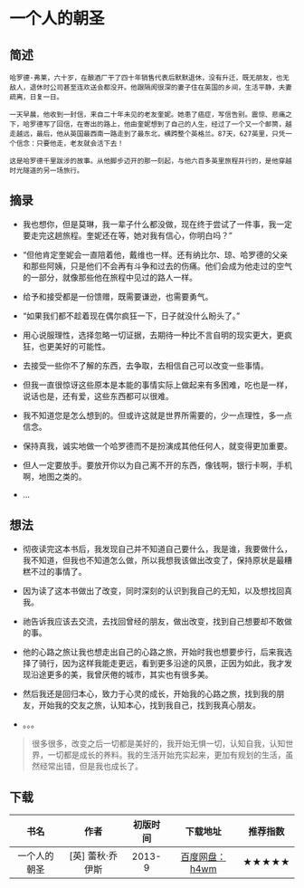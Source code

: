 <!--
 * @Description: 一个人的朝圣
 * @Date: 2020-01-12 22:04:50
 * @LastEditors  : 关耳听风
 * @LastEditTime : 2020-01-12 22:41:25
 -->
# 一个人的朝圣

## 简述

	哈罗德·弗莱，六十岁，在酿酒厂干了四十年销售代表后默默退休，没有升迁，既无朋友，也无敌人，退休时公司甚至连欢送会都没开。他跟隔阂很深的妻子住在英国的乡间，生活平静，夫妻疏离，日复一日。

	一天早晨，他收到一封信，来自二十年未见的老友奎妮。她患了癌症，写信告别。震惊、悲痛之下，哈罗德写了回信，在寄出的路上，他由奎妮想到了自己的人生，经过了一个又一个邮筒，越走越远，最后，他从英国最西南一路走到了最东北，横跨整个英格兰。87天，627英里，只凭一个信念：只要他走，老友就会活下去！

	这是哈罗德千里跋涉的故事。从他脚步迈开的那一刻起，与他六百多英里旅程并行的，是他穿越时光隧道的另一场旅行。

## 摘录

* 我也想你，但是莫琳，我一辈子什么都没做，现在终于尝试了一件事，我一定要走完这趟旅程。奎妮还在等，她对我有信心，你明白吗？”

* “但他肯定奎妮会一直陪着他，戴维也一样。还有纳比尔、琼、哈罗德的父亲和那些阿姨，只是他们不会再有斗争和过去的伤痛。他们会成为他走过的空气的一部分，就像那些他在旅程中见过的路人一样。

* 给予和接受都是一份馈赠，既需要谦逊，也需要勇气。

* “如果我们都不趁着现在偶尔疯狂一下，日子就没什么盼头了。” 

* 用心说服理性，选择忽略一切证据，去期待一种比不言自明的现实更大，更疯狂，也更美好的可能性。

* 去接受一些你不了解的东西，去争取，去相信自己可以改变一些事情。

* 但我一直很惊讶这些原本是本能的事情实际上做起来有多困难，吃也是一样，说话也是，还有爱，这些东西都可以很难。

* 我不知道您是怎么想到的。但或许这就是世界所需要的，少一点理性，多一点信念。

* 保持真我，诚实地做一个哈罗德而不是扮演成其他任何人，就变得更加重要。

* 但人一定要放手。要放开你以为自己离不开的东西，像钱啊，银行卡啊，手机啊，地图之类的。

* ...

## 想法

* 彻夜读完这本书后，我发现自己并不知道自己要什么，我是谁，我要做什么，我不知道，但我也不知道怎么做，所以我想我该做出改变了，保持原状是最糟糕不过的事情了。

* 因为读了这本书做出了改变，同时深刻的认识到我自己的无知，以及想找回真我。

* 祂告诉我应该去交流，去找回曾经的朋友，做出改变，找到自己想要却不敢做的事。

* 他的心路之旅让我也想走出自己的心路之旅，开始时我也想要步行，后来我选择了骑行，因为这样我能走更远，看到更多沿途的风景，正因为如此，我才发现沿途更多的美，我曾厌倦的城市，其实也有很多美。

* 然后我还是回归本心，致力于心灵的成长，开始我的心路之旅，找到我的朋友，开始我的交友之旅，认知本心，找到我自己，找到我真心朋友。

* 。。。

> 很多很多，改变之后一切都是美好的，我开始无惧一切，认知自我，认知世界，一切都是成长的养料。我的生活开始充实起来，更加有规划的生活，虽然经常出错，但是我也成长了。

## 下载

|书名|作者|初版时间|下载地址|推荐指数|
|:--:|:--:|:--:|:--:|:--:|
|一个人的朝圣|[英] 蕾秋·乔伊斯|2013-9|[百度网盘：h4wm](https://pan.baidu.com/s/1PO6A1OsPIv2jL7Cy9fcgSA)|★★★★★|
